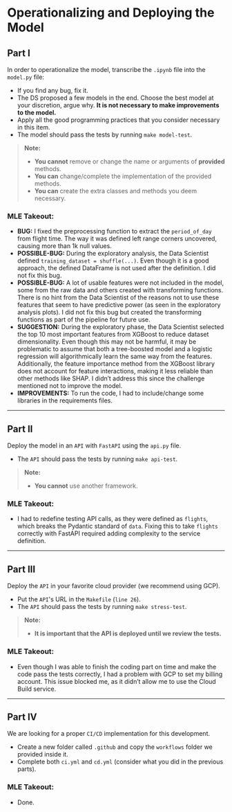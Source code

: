 # Operationalizing and Deploying the Model

## Part I

In order to operationalize the model, transcribe the `.ipynb` file into the `model.py` file:

- If you find any bug, fix it.
- The DS proposed a few models in the end. Choose the best model at your discretion, argue why. **It is not necessary to make improvements to the model.**
- Apply all the good programming practices that you consider necessary in this item.
- The model should pass the tests by running `make model-test`.

> **Note:**
> - **You cannot** remove or change the name or arguments of **provided** methods.
> - **You can** change/complete the implementation of the provided methods.
> - **You can** create the extra classes and methods you deem necessary.

### MLE Takeout:
- **BUG:** I fixed the preprocessing function to extract the `period_of_day` from flight time. The way it was defined left range corners uncovered, causing more than 1k null values.
- **POSSIBLE-BUG:** During the exploratory analysis, the Data Scientist defined `training_dataset = shuffle(...)`. Even though it is a good approach, the defined DataFrame is not used after the definition. I did not fix this bug.
- **POSSIBLE-BUG:** A lot of usable features were not included in the model, some from the raw data and others created with transforming functions. There is no hint from the Data Scientist of the reasons not to use these features that seem to have predictive power (as seen in the exploratory analysis plots). I did not fix this bug but created the transforming functions as part of the pipeline for future use.
- **SUGGESTION:** During the exploratory phase, the Data Scientist selected the top 10 most important features from XGBoost to reduce dataset dimensionality. Even though this may not be harmful, it may be problematic to assume that both a tree-boosted model and a logistic regression will algorithmically learn the same way from the features. Additionally, the feature importance method from the XGBoost library does not account for feature interactions, making it less reliable than other methods like SHAP. I didn’t address this since the challenge mentioned not to improve the model.
- **IMPROVEMENTS:** To run the code, I had to include/change some libraries in the requirements files.

---

## Part II

Deploy the model in an `API` with `FastAPI` using the `api.py` file.

- The `API` should pass the tests by running `make api-test`.

> **Note:** 
> - **You cannot** use another framework.

### MLE Takeout:
- I had to redefine testing API calls, as they were defined as `flights`, which breaks the Pydantic standard of `data`. Fixing this to take `flights` correctly with FastAPI required adding complexity to the service definition.

---

## Part III

Deploy the `API` in your favorite cloud provider (we recommend using GCP).

- Put the `API`'s URL in the `Makefile` (`line 26`).
- The `API` should pass the tests by running `make stress-test`.

> **Note:** 
> - **It is important that the API is deployed until we review the tests.**

### MLE Takeout:
- Even though I was able to finish the coding part on time and make the code pass the tests correctly, I had a problem with GCP to set my billing account. This issue blocked me, as it didn’t allow me to use the Cloud Build service.

---

## Part IV

We are looking for a proper `CI/CD` implementation for this development.

- Create a new folder called `.github` and copy the `workflows` folder we provided inside it.
- Complete both `ci.yml` and `cd.yml` (consider what you did in the previous parts).

### MLE Takeout:
- Done.
